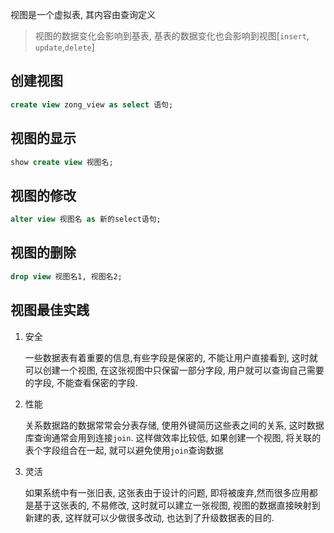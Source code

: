 视图是一个虚拟表, 其内容由查询定义

> 视图的数据变化会影响到基表, 基表的数据变化也会影响到视图[`insert`, `update`,`delete`]

## 创建视图

```sql
create view zong_view as select 语句;
```

## 视图的显示

```sql
show create view 视图名;
```

## 视图的修改

```sql
alter view 视图名 as 新的select语句;
```

## 视图的删除

```sql
drop view 视图名1, 视图名2;
```

## 视图最佳实践

1. 安全

   一些数据表有着重要的信息,有些字段是保密的, 不能让用户直接看到, 这时就可以创建一个视图, 在这张视图中只保留一部分字段, 用户就可以查询自己需要的字段, 不能查看保密的字段.

2. 性能

   关系数据路的数据常常会分表存储, 使用外键简历这些表之间的关系, 这时数据库查询通常会用到连接`join`. 这样做效率比较低, 如果创建一个视图, 将关联的表个字段组合在一起, 就可以避免使用`join`查询数据

3. 灵活

   如果系统中有一张旧表, 这张表由于设计的问题, 即将被废弃,然而很多应用都是基于这张表的, 不易修改, 这时就可以建立一张视图, 视图的数据直接映射到新建的表, 这样就可以少做很多改动, 也达到了升级数据表的目的.





















